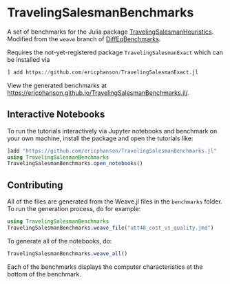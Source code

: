 # TravelingSalesmanBenchmarks

A set of benchmarks for the Julia package [TravelingSalesmanHeuristics](https://github.com/evanfields/TravelingSalesmanHeuristics.jl). Modified from the `weave` branch of [DiffEqBenchmarks](https://github.com/JuliaDiffEq/DiffEqBenchmarks.jl/tree/weave).

Requires the not-yet-registered package `TravelingSalesmanExact` which can be installed via
```julia
] add https://github.com/ericphanson/TravelingSalesmanExact.jl
```

View the generated benchmarks at <https://ericphanson.github.io/TravelingSalesmanBenchmarks.jl/>.

## Interactive Notebooks

To run the tutorials interactively via Jupyter notebooks and benchmark on your
own machine, install the package and open the tutorials like:

```julia
]add "https://github.com/ericphanson/TravelingSalesmanBenchmarks.jl"
using TravelingSalesmanBenchmarks
TravelingSalesmanBenchmarks.open_notebooks()
```

## Contributing

All of the files are generated from the Weave.jl files in the `benchmarks` folder. To run the generation process, do for example:

```julia
using TravelingSalesmanBenchmarks
TravelingSalesmanBenchmarks.weave_file("att48_cost_vs_quality.jmd")
```

To generate all of the notebooks, do:

```julia
TravelingSalesmanBenchmarks.weave_all()
```

Each of the benchmarks displays the computer characteristics at the bottom of
the benchmark.